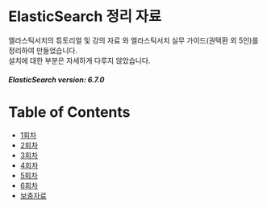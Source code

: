 # ElasticSearch 정리 자료
엘라스틱서치의 튜토리얼 및 강의 자료 와 엘라스틱서치 실무 가이드(권택환 외 5인)를 정리하여 만들었습니다.  
설치에 대한 부분은 자세하게 다루지 않았습니다.

##### ElasticSearch version: 6.7.0

# Table of Contents
* [1회차](./1회차/1st.md)
* [2회차](./2회차/2nd.md)
* [3회차](./3회차/3rd.md)
* [4회차](./4회차/4th.md)
* [5회차](./5회차/5th.md)
* [6회차](./6회차/6th.md)
* [보충자료](./supplement/api.md)
